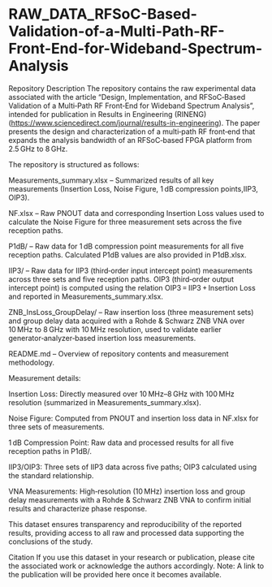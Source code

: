 # RAW_DATA_RFSoC-Based-Validation-of-a-Multi-Path-RF-Front-End-for-Wideband-Spectrum-Analysis


Repository Description
The repository contains the raw experimental data associated with the article “Design, Implementation, and RFSoC‑Based Validation of a Multi‑Path RF Front‑End for Wideband Spectrum Analysis”, intended for publication in Results in Engineering (RINENG) (https://www.sciencedirect.com/journal/results-in-engineering). The paper presents the design and characterization of a multi‑path RF front‑end that expands the analysis bandwidth of an RFSoC‑based FPGA platform from 2.5 GHz to 8 GHz.

The repository is structured as follows:

Measurements_summary.xlsx – Summarized results of all key measurements (Insertion Loss, Noise Figure, 1 dB compression points,IIP3, OIP3).

NF.xlsx – Raw PNOUT data and corresponding Insertion Loss values used to calculate the Noise Figure for three measurement sets across the five reception paths.

P1dB/ – Raw data for 1 dB compression point measurements for all five reception paths. Calculated P1dB values are also provided in P1dB.xlsx.

IIP3/ – Raw data for IIP3 (third‑order input intercept point) measurements across three sets and five reception paths. OIP3 (third‑order output intercept point) is computed using the relation OIP3 = IIP3 + Insertion Loss and reported in Measurements_summary.xlsx.

ZNB_InsLoss_GroupDelay/ – Raw insertion loss (three measurement sets) and group delay data acquired with a Rohde & Schwarz ZNB VNA over 10 MHz to 8 GHz with 10 MHz resolution, used to validate earlier generator‑analyzer‑based insertion loss measurements.

README.md – Overview of repository contents and measurement methodology.

Measurement details:

Insertion Loss: Directly measured over 10 MHz–8 GHz with 100 MHz resolution (summarized in Measurements_summary.xlsx).

Noise Figure: Computed from PNOUT and insertion loss data in NF.xlsx for three sets of measurements.

1 dB Compression Point: Raw data and processed results for all five reception paths in P1dB/.

IIP3/OIP3: Three sets of IIP3 data across five paths; OIP3 calculated using the standard relationship.

VNA Measurements: High‑resolution (10 MHz) insertion loss and group delay measurements with a Rohde & Schwarz ZNB VNA to confirm initial results and characterize phase response.

This dataset ensures transparency and reproducibility of the reported results, providing access to all raw and processed data supporting the conclusions of the study.

Citation
If you use this dataset in your research or publication, please cite the associated work or acknowledge the authors accordingly.
Note: A link to the publication will be provided here once it becomes available.
